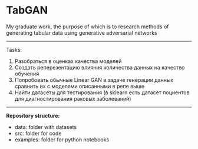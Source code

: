 # TabGAN
My graduate work, the purpose of which is to research methods of generating tabular data using generative adversarial networks 

----

Tasks:
1) Разобраться в оценках качества моделей
2) Создать реперезентацию влияния количества данных на качество обучения
3) Попробовать обычные Linear GAN в задаче генерации данных
сравнить их с моделями описанными в репе выше
4) Найти датасеты для тестирования (в  sklearn  есть датасет поциентов для диагностирования раковых заболеваний)

----
**Repository structure:**
 - data: folder with datasets
 - src: folder for code
 - examples: folder for python notebooks